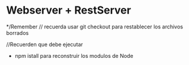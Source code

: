 
# Webserver + RestServer

*/Remember
// recuerda usar git checkout para restablecer los archivos borrados


//Recuerden que debe ejecutar 
- npm istall para reconstruir los modulos de Node